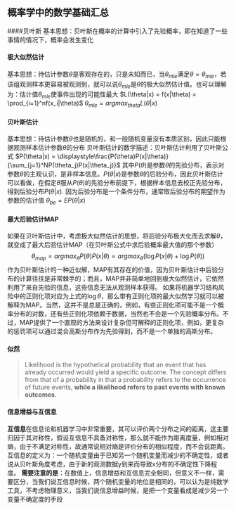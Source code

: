 ## 概率学中的数学基础汇总
####贝叶斯
基本思想：贝叶斯在概率的计算中引入了先验概率，即在知道了一些事情的情况下，概率会发生变化
#### 极大似然估计
基本思想：待估计参数$\theta$是客观存在的，只是未知而已，当$\theta_{mle}$满足$\theta=\theta_{mle}$，若该组观测样本更容易被观测到，就可以说$\theta_{mle}$是$\theta$的极大似然估计值。也可以理解为：估计值$\theta_{mle}$使事件出现的可能性最大
$L(\theta|x) = f(x|\theta) = \prod_{i=1}^nf(x_i|\theta)$
$\theta_{mle} = argmax_{theta}L(\theta|x)$

#### 贝叶斯估计
基本思想：待估计参数$\theta$也是随机的，和一般随机变量没有本质区别，因此只能根据观测样本估计参数$\theta$的分布
贝叶斯估计的数学描述：贝叶斯估计利用了贝叶斯公式
$P(\theta|x) = \displaystyle\frac{P(\theta)P(x|\theta)}{\sum_{j=1}^NP(\theta_j)P(x|\theta_j)}$
其中$P(\theta)$是参数$\theta$的先验分布，表示对参数$\theta$的主观认识，是非样本信息。$P(\theta|x)$是参数$\theta$的后验分布，因此贝叶斯估计可以看做，在假定$\theta$服从$P(\theta)$的先验分布前提下，根据样本信息去校正先验分布，得到后验分布$P(\theta|x)$.
因为后验分布是一个条件分布，通常取后验分布的期望作为参数的估计值
$\theta_{be} = EP(\theta|x)$

#### 最大后验估计MAP
如果在贝叶斯估计中，考虑极大似然估计的思想，将后验分布极大化而去求解$\theta$，就变成了最大后验估计MAP（在贝叶斯公式中求后验概率最大值的那个参数）
$$
\theta_{map} = argmax_{\theta}P(\theta)P(x|\theta) = argmax_{\theta}(\log{P(x|\theta)} + \log{P(\theta)})
$$
作为贝叶斯估计的一种近似解，MAP有其存在的价值，因为贝叶斯估计中后验分布的计算往往是非常棘手的；而且，MAP并非简单地回到极大似然估计，它依然利用了来自先验的信息，这些信息无法从观测样本获得。
如果将机器学习结构风险中的正则化项对应为上式的$\log{\theta}$，那么带有正则化项的最大似然学习就可以被解释为MAP。当然，这并不是总是正确的，例如，有些正则化项可能不是一个概率分布的对数，还有些正则化项依赖于数据，当然也不会是一个先验概率分布。不过，MAP提供了一个直观的方法来设计复杂但可解释的正则化项，例如，更复杂的惩罚项可以通过混合高斯分布作为先验得到，而不是一个单独的高斯分布。
#### 似然
>Likelihood is the hypothetical probability that an event that has already occurred would yield a specific outcome. The concept differs from that of a probability in that a probability refers to the occurrence of future events, **while a likelihood refers to past events with known outcomes**.

#### 信息增益与互信息
**互信息**在信息论和机器学习中非常重要，其可以评价两个分布之间的距离，这主要归因于其对称性，假设互信息不具备对称性，那么就不能作为距离度量，例如相对熵，由于不满足对称性，故通常说相对熵是评价分布的相似程度，而不会说距离。互信息的定义为：一个随机变量由于已知另一个随机变量而减少的不确定性，或者说从贝叶斯角度考虑，由于新的观测数据y到来而导致x分布的不确定性下降程度。
**需要注意的是**：在数值上，信息增益和互信息完全相同，但意义不一样，需要区分，当我们说互信息时候，两个随机变量的地位是相同的，可以认为是纯数学工具，不考虑物理意义，当我们说信息增益时候，是把一个变量看成是减少另一个变量不确定度的手段
